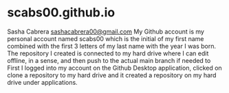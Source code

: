# scabs00.github.io
Sasha Cabrera sashacabrera00@gmail.com
My Github account is my personal account named scabs00 which is the initial of my first name combined with the first 3 letters of my last name with the year I was born. 
The repository I created is connected to my hard drive where I can edit offline, in a sense, and then push to the actual main branch if needed to
First I logged into my account on the Github Desktop application, clicked on clone a repository to my hard drive and it created a repository on my hard drive under applications.